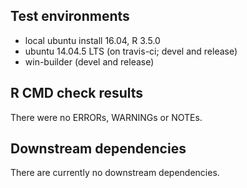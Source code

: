 ## Test environments
* local ubuntu install 16.04, R 3.5.0
* ubuntu 14.04.5 LTS (on travis-ci; devel and release)
* win-builder (devel and release)

## R CMD check results
There were no ERRORs, WARNINGs or NOTEs.

## Downstream dependencies
There are currently no downstream dependencies.
